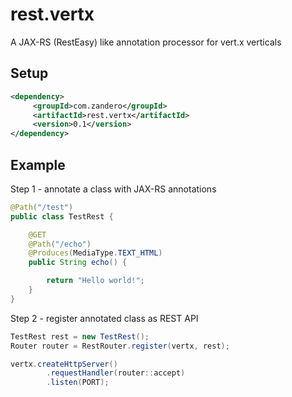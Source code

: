 # rest.vertx
A JAX-RS (RestEasy) like annotation processor for vert.x verticals
 
## Setup
```xml
<dependency>      
     <groupId>com.zandero</groupId>      
     <artifactId>rest.vertx</artifactId>      
     <version>0.1</version>      
</dependency>
```

## Example
Step 1 - annotate a class with JAX-RS annotations 
```java
@Path("/test")
public class TestRest {

	@GET
	@Path("/echo")
	@Produces(MediaType.TEXT_HTML)
	public String echo() {

		return "Hello world!";
	}
}


```
Step 2 - register annotated class as REST API
```java
TestRest rest = new TestRest();
Router router = RestRouter.register(vertx, rest);

vertx.createHttpServer()
		.requestHandler(router::accept)
		.listen(PORT);
```

